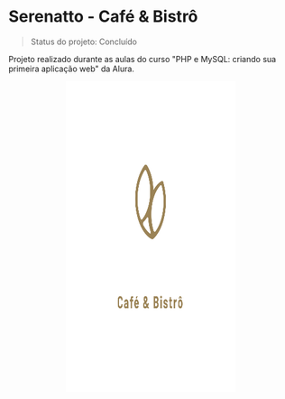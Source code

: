 # Serenatto - Café & Bistrô

> Status do projeto: Concluído

Projeto realizado durante as aulas do curso "PHP e MySQL: criando sua primeira aplicação web" da Alura.

<p align="center">
 <img width="300" height="550" src="img/logo-serenatto.png">
</p>